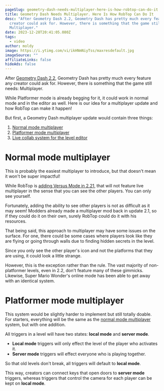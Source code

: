 ```yaml
---
pageSlug: geometry-dash-needs-multiplayer-here-is-how-robtop-can-do-it
title: Geometry Dash Needs Multiplayer. Here Is How RobTop Can Do It
desc: "After Geometry Dash 2.2, Geometry Dash has pretty much every feature any
  creator could ask for. However, there is something that the game still needs:
  Multiplayer."
date: 2023-12-28T20:41:05.080Z
tags:
  - video
author: moldy
image: https://i.ytimg.com/vi/ikHNmNiyTss/maxresdefault.jpg
imageSource: ""
affiliateLinks: false
hideAds: false
---
```

After [Geometry Dash 2.2](/categories/2.2/), Geometry Dash has pretty much every feature any creator could ask for. However, there is something that the game still needs: Multiplayer.

While Platformer mode is already begging for it, it could work in normal mode and in the editor as well. Here is our idea for a multiplayer update and how RobTop can make it happen!

But first, a Geometry Dash multiplayer update would contain three things:

1. [Normal mode multiplayer](#normal-mode-multiplayer)
2. [Platformer mode multiplayer](#platformer-mode-multiplayer)
3. [Live collab system for the level editor](live-collab-system-for-the-level-editor)

# Normal mode multiplayer

This is probably the easiest multiplayer to introduce, but that doesn't mean it won't be super impactful!

While RobTop is [adding Versus Mode in 2.21](/posts/robtop-cancels-geometry-dash-2-2-versus-mode-after-6-years-of-development/), that will not feature live multiplayer in the sense that you can see the other players. You can only see yourself.

Fortunately, adding the ability to see other players is not as difficult as it may seem! Modders already made a multiplayer mod back in update 2.1, so if they could do it on their own, surely RobTop could do it with his resources.

That being said, this approach to multiplayer may have some issues on the surface. For one, there could be some cases where players look like they are flying or going through walls due to finding hidden secrets in the level.

Since you only see the other player's icon and not the platforms that they are using, it could look a little strange.

However, this is the exception rather than the rule. The vast majority of non-platformer levels, even in 2.2, don't feature many of these gimmicks. Likewise, Super Mario Wonder's online mode has been able to get away with an identical system.

# Platformer mode multiplayer

This system would be slightly harder to implement but still totally doable. For starters, everything will be the same as the [normal mode multiplayer](#normal-mode-multiplayer) system, but with one addition.

All triggers in a level will have two states: **local mode** and **server mode**.

- **Local mode** triggers will only effect the level of the player who activates it.
- **Server mode** triggers will effect everyone who is playing together.

So that old levels don't break, all triggers will default to **local mode**.

This way, creators can connect keys that open doors to **server mode** triggers, whereas triggers that control the camera for each player can be kept on **local mode**.